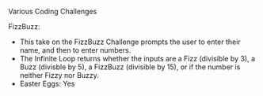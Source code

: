 Various Coding Challenges

FizzBuzz:
*   This take on the FizzBuzz Challenge prompts the user to enter their name, and then to enter numbers. 
*   The Infinite Loop returns whether the inputs are a Fizz (divisible by 3), a Buzz (divisble by 5), a FizzBuzz (divisible by 15), or if the number is neither Fizzy nor Buzzy.
*   Easter Eggs: Yes
